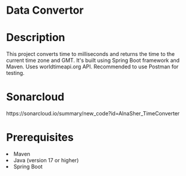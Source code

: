 <h1> Data Convertor </h1>
<h1> Description</h1>
  This project converts time to milliseconds and returns the time to the current time zone and GMT. It's built using Spring Boot framework and Maven. Uses worldtimeapi.org API. Recommended to use Postman for testing.
<h1> Sonarcloud </h1>
  https://sonarcloud.io/summary/new_code?id=AlnaSher_TimeConverter
<h1> Prerequisites </h1>
<li> Maven</li>
<li>Java (version 17 or higher) </li>
<li>Spring Boot</li>
